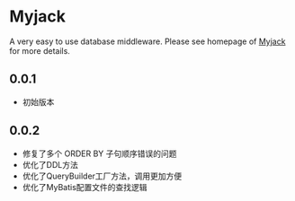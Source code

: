 # Myjack

A very easy to use database middleware. Please see homepage of [Myjack](http://mayanjun.org/myjack) for more details.

## 0.0.1
- 初始版本

## 0.0.2
- 修复了多个 ORDER BY 子句顺序错误的问题
- 优化了DDL方法  
- 优化了QueryBuilder工厂方法，调用更加方便
- 优化了MyBatis配置文件的查找逻辑